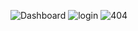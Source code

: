![Dashboard](https://github.com/Atu77l/DNS_MANAGER/assets/60789960/24f88da1-d118-4bc1-a73a-11dd7d974bb1)
![login](https://github.com/Atu77l/DNS_MANAGER/assets/60789960/9eaa1698-b2ab-48c9-9cfd-c98039ebb05c)
![404](https://github.com/Atu77l/DNS_MANAGER/assets/60789960/b74196e8-e4fc-40b4-ad55-db5fb47a6aec)
